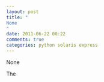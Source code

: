 ```yaml
---
layout: post
title: "
None
"
date: 2011-06-22 00:22
comments: true
categories: python solaris express
---
```


None


The 

